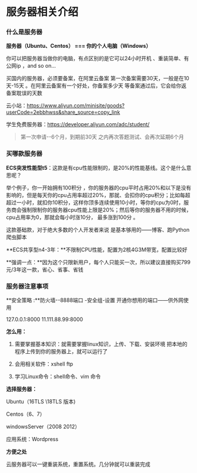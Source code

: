 # 服务器相关介绍

### 什么是服务器

**服务器（Ubuntu、Centos） === 你的个人电脑（Windows）**

你可以把服务器当做你的电脑，有点区别的是它可以24小时开机 、重装简单、有公网ip ，and so on...

买国内的服务器，必须要备案，在阿里云备案  第一次备案需要30天，一般是在10天-15天 。在阿里云备案有一个好处，你备案多少天  等备案通过后，它会给你返备案耽误的天数

云小站：https://www.aliyun.com/minisite/goods?userCode=2ebbhwss&share_source=copy_link

学生免费服务器：https://developer.aliyun.com/adc/student/

> 第一次申请--6个月，到期前30天 之内再次答题测试、会再次延期6个月

### 买哪款服务器

**ECS突发性能型t5**：这款是有cpu性能限制的，是20%的性能基线。这个是什么意思呢？

举个例子，你一开始拥有100积分 ，你的服务器的cpu平时占用20%和以下是没有影响的，但是每天你的cpu占用率超过20%，那就、会扣你的cpu积分；比如每超超过一小时，就扣你10积分，这样你顶多连续使用10小时，等你的cpu为0时，服务商会强制限制你的服务器cpu性能上限是20%；然后等你的服务器不用的时候，cpu占用率为0，那就会每小时涨10分， 最多涨到100分 。

这款基础款，对于绝大多数的个人开发者来说 是基本够用的——博客、跑Python爬虫脚本

**ECS共享型n4-3年：**不限制CPU性能，配置为2核4G3M带宽，配置比较好

**强调一点：**因为这个只限新用户，每个人只能买一次，所以建议直接购买799元/3年这一款，省心、省事、省钱

### 服务器注意事项

**安全策略 :**防火墙--8888端口  -安全组-设置 开通你想用的端口——供外网使用

127.0.0.1:8000    11.111.88.99:8000

**怎么用：**

1. 需要掌握基本知识：就需要掌握linux知识，上传、下载、安装环境  把本地的程序上传到你的服务器上，就可以运行了

2. 会用相关软件：xshell  ftp
3. 学习Linux命令：shell命令、vim  命令

**选择服务器：**

Ubuntu（16TLS \18TLS  版本)

Centos（6、7）

windowsServer（2008 2012）

应用系统：Wordpress

**方便之处**

云服务器可以一键重装系统，重置系统。几分钟就可以重装完成

